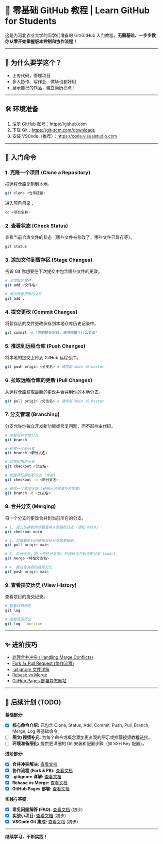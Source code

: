 # 📘 零基础 GitHub 教程 | Learn GitHub for Students

这是为河北农业大学的同学们准备的 Git/GitHub 入门教程。**无需基础、一步步教你从零开始掌握版本控制和协作流程！**

---

## 🎯 为什么要学这个？
- 上传代码，管理项目
- 多人协作、写作业、做毕设都好用
- 展示自己的作品，建立简历亮点！

---

## 🛠️ 环境准备
1. 注册 GitHub 账号：https://github.com
2. 下载 Git：https://git-scm.com/downloads
3. 安装 VSCode（推荐）：https://code.visualstudio.com

---

## 🚀 入门命令

### 1. 克隆一个项目 (Clone a Repository)
把远程仓库复制到本地。
```bash
git clone <仓库链接>
```
进入项目目录：
```bash
cd <项目名称>
```

### 2. 查看状态 (Check Status)
查看当前仓库文件的状态（哪些文件被修改了，哪些文件已暂存等）。
```bash
git status
```

### 3. 添加文件到暂存区 (Stage Changes)
告诉 Git 你想要在下次提交中包含哪些文件的更改。
```bash
# 添加指定文件
git add <文件名>

# 添加所有更改的文件
git add .
```

### 4. 提交更改 (Commit Changes)
将暂存区的文件更改保存到本地仓库历史记录中。
```bash
git commit -m "你的提交信息，说明你做了什么更改"
```

### 5. 推送到远程仓库 (Push Changes)
将本地的提交上传到 GitHub 远程仓库。
```bash
git push origin <分支名> # 通常是 main 或 master
```

### 6. 拉取远程仓库的更新 (Pull Changes)
从远程仓库获取最新的更改并合并到你的本地分支。
```bash
git pull origin <分支名> # 通常是 main 或 master
```

### 7. 分支管理 (Branching)
分支允许你独立开发新功能或修复问题，而不影响主代码。

```bash
# 查看所有本地分支
git branch

# 创建一个新分支
git branch <新分支名>

# 切换到指定分支
git checkout <分支名>

# 创建并切换到新分支 (常用)
git checkout -b <新分支名>

# 删除一个本地分支 (确保已合并或不再需要)
git branch -d <分支名>
```

### 8. 合并分支 (Merging)
将一个分支的更改合并到当前所在的分支。

```bash
# 1. 首先切换到你想要合并入的目标分支 (例如 main)
git checkout main

# 2. 拉取最新代码确保目标分支是更新的
git pull origin main

# 3. 执行合并，将 <特性分支名> 的代码合并到当前分支 (main)
git merge <特性分支名>

# 4. 推送合并后的目标分支
git push origin main
```

### 9. 查看提交历史 (View History)
查看项目的提交记录。
```bash
# 查看详细历史
git log

# 查看简洁历史
git log --oneline
```

---

## ✨ 进阶技巧

-   [处理合并冲突 (Handling Merge Conflicts)](./docs/merge-conflicts.md)
-   [Fork 与 Pull Request (协作流程)](./docs/fork-pr.md)
-   [.gitignore 文件详解](./docs/gitignore.md)
-   [Rebase vs Merge](./docs/rebase-vs-merge.md)
-   [GitHub Pages 部署静态网站](./docs/github-pages.md)

---

## 🎯 后续计划 (TODO)

**基础部分:**
-   [x] **核心命令介绍:** 已包含 Clone, Status, Add, Commit, Push, Pull, Branch, Merge, Log 等基础命令。
-   [ ] **图文/视频补充:** 为每个命令或概念添加更直观的图示或推荐视频教程链接。
-   [ ] **环境准备细化:** 提供更详细的 Git 安装和配置步骤（如 SSH Key 配置）。

**进阶部分:**
-   [x] **合并冲突解决:** [查看文档](./docs/merge-conflicts.md)
-   [x] **协作流程 (Fork & PR):** [查看文档](./docs/fork-pr.md)
-   [x] **.gitignore 详解:** [查看文档](./docs/gitignore.md)
-   [x] **Rebase vs Merge:** [查看文档](./docs/rebase-vs-merge.md)
-   [x] **GitHub Pages 部署:** [查看文档](./docs/github-pages.md)

**实践与答疑:**
-   [x] **常见问题解答 (FAQ):** [查看文档](./docs/faq.md) (初步)
-   [x] **实战小项目:** [查看文档](./docs/practice-projects.md) (初步)
-   [x] **VSCode Git 集成:** [查看文档](./docs/vscode-git.md) (初步)

---

**继续学习，不断实践！**